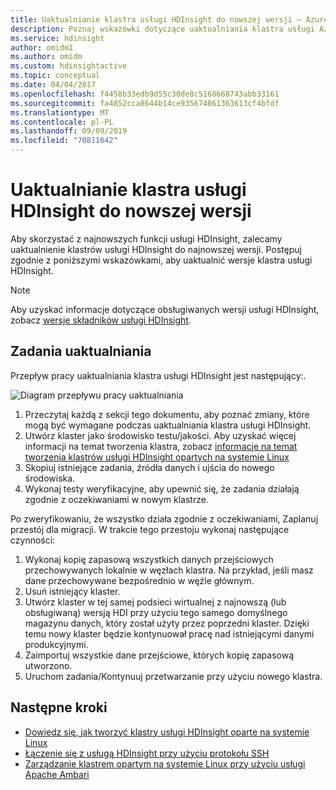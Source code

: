 ```yaml
---
title: Uaktualnianie klastra usługi HDInsight do nowszej wersji — Azure
description: Poznaj wskazówki dotyczące uaktualniania klastra usługi Azure HDInsight do nowszej wersji.
ms.service: hdinsight
author: omidm1
ms.author: omidm
ms.custom: hdinsightactive
ms.topic: conceptual
ms.date: 04/04/2017
ms.openlocfilehash: f4458b33edb9d55c30de8c5168668743abb33161
ms.sourcegitcommit: fa4852cca8644b14ce935674861363613cf4bfdf
ms.translationtype: MT
ms.contentlocale: pl-PL
ms.lasthandoff: 09/09/2019
ms.locfileid: "70811642"
---
```

# <a name="upgrade-hdinsight-cluster-to-a-newer-version"></a>Uaktualnianie klastra usługi HDInsight do nowszej wersji
Aby skorzystać z najnowszych funkcji usługi HDInsight, zalecamy uaktualnienie klastrów usługi HDInsight do najnowszej wersji. Postępuj zgodnie z poniższymi wskazówkami, aby uaktualnić wersje klastra usługi HDInsight.

> [!NOTE]  
> Aby uzyskać informacje dotyczące obsługiwanych wersji usługi HDInsight, zobacz [wersje składników usługi HDInsight](hdinsight-component-versioning.md#supported-hdinsight-versions).

## <a name="upgrade-tasks"></a>Zadania uaktualniania
Przepływ pracy uaktualniania klastra usługi HDInsight jest następujący:.

![Diagram przepływu pracy uaktualniania](./media/hdinsight-upgrade-cluster/upgrade-workflow.png)

1. Przeczytaj każdą z sekcji tego dokumentu, aby poznać zmiany, które mogą być wymagane podczas uaktualniania klastra usługi HDInsight.
2. Utwórz klaster jako środowisko testu/jakości. Aby uzyskać więcej informacji na temat tworzenia klastra, zobacz [informacje na temat tworzenia klastrów usługi HDInsight opartych na systemie Linux](hdinsight-hadoop-provision-linux-clusters.md)
3. Skopiuj istniejące zadania, źródła danych i ujścia do nowego środowiska.
4. Wykonaj testy weryfikacyjne, aby upewnić się, że zadania działają zgodnie z oczekiwaniami w nowym klastrze.

Po zweryfikowaniu, że wszystko działa zgodnie z oczekiwaniami, Zaplanuj przestój dla migracji. W trakcie tego przestoju wykonaj następujące czynności:

1.  Wykonaj kopię zapasową wszystkich danych przejściowych przechowywanych lokalnie w węzłach klastra. Na przykład, jeśli masz dane przechowywane bezpośrednio w węźle głównym.
2.  Usuń istniejący klaster.
3.  Utwórz klaster w tej samej podsieci wirtualnej z najnowszą (lub obsługiwaną) wersją HDI przy użyciu tego samego domyślnego magazynu danych, który został użyty przez poprzedni klaster. Dzięki temu nowy klaster będzie kontynuował pracę nad istniejącymi danymi produkcyjnymi.
4.  Zaimportuj wszystkie dane przejściowe, których kopię zapasową utworzono.
5.  Uruchom zadania/Kontynuuj przetwarzanie przy użyciu nowego klastra.

## <a name="next-steps"></a>Następne kroki
* [Dowiedz się, jak tworzyć klastry usługi HDInsight oparte na systemie Linux](hdinsight-hadoop-provision-linux-clusters.md)
* [Łączenie się z usługą HDInsight przy użyciu protokołu SSH](hdinsight-hadoop-linux-use-ssh-unix.md)
* [Zarządzanie klastrem opartym na systemie Linux przy użyciu usługi Apache Ambari](hdinsight-hadoop-manage-ambari.md)

